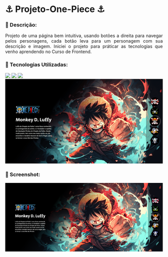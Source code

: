 # ⚓ Projeto-One-Piece ⚓

### 📜 Descrição:

<p align = "justify">Projeto de uma página bem intuitiva, usando botões a direita para navegar pelos personagens, cada botão leva para um personagem com sua descrição e imagem. Iniciei o projeto para práticar as tecnologias que venho aprendendo no Curso de Frontend.</p>

### 🚀 Tecnologias Utilizadas:

<div>
    <img src="https://img.shields.io/badge/HTML-0c1014?style=for-the-badge&logo=html5">
    <img src="https://img.shields.io/badge/CSS-0c1014?style=for-the-badge&logo=css3&logoColor=1572B6">
    <img src="https://img.shields.io/badge/CSS-0c1014?style=for-the-badge&logo=javascript">
</div>

<img src="src/design/one-piece-gif.gif">

### 📸 Screenshot:

<img src="src/design/desktop.png">
